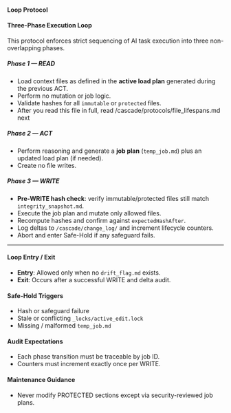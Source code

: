 <!-- @meta {
  "fileType": "protected",
  "purpose": "Defines the structured execution loop used by ContextCascade: READ → ACT → WRITE.",
  "editPolicy": "appendOrReplace",
  "routeScope": "global"
} -->
#### Loop Protocol
<!-- PROTECTED -->
#### Three-Phase Execution Loop
This protocol enforces strict sequencing of AI task execution into three non-overlapping phases.
##### Phase 1 — READ
- Load context files as defined in the **active load plan** generated during the previous ACT.
- Perform no mutation or job logic.
- Validate hashes for all `immutable` or `protected` files.
- After you read this file in full, read /cascade/protocols/file_lifespans.md next
##### Phase 2 — ACT
- Perform reasoning and generate a **job plan** (`temp_job.md`) plus an updated load plan (if needed).
- Create no file writes.
##### Phase 3 — WRITE
- **Pre-WRITE hash check**: verify immutable/protected files still match `integrity_snapshot.md`.
- Execute the job plan and mutate only allowed files.
- Recompute hashes and confirm against `expectedHashAfter`.
- Log deltas to `/cascade/change_log/` and increment lifecycle counters.
- Abort and enter Safe-Hold if any safeguard fails.
<!-- END PROTECTED -->
---
#### Loop Entry / Exit
- **Entry**: Allowed only when no `drift_flag.md` exists.
- **Exit**: Occurs after a successful WRITE and delta audit.
#### Safe-Hold Triggers
- Hash or safeguard failure
- Stale or conflicting `_locks/active_edit.lock`
- Missing / malformed `temp_job.md`
#### Audit Expectations
- Each phase transition must be traceable by job ID.
- Counters must increment exactly once per WRITE.
#### Maintenance Guidance
- Never modify PROTECTED sections except via security-reviewed job plans.
